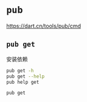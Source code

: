 # `pub`

<https://dart.cn/tools/pub/cmd>

## `pub get`

安装依赖

```bash
pub get -h
pub get --help
pub help get
```

```bash
pub get
```

